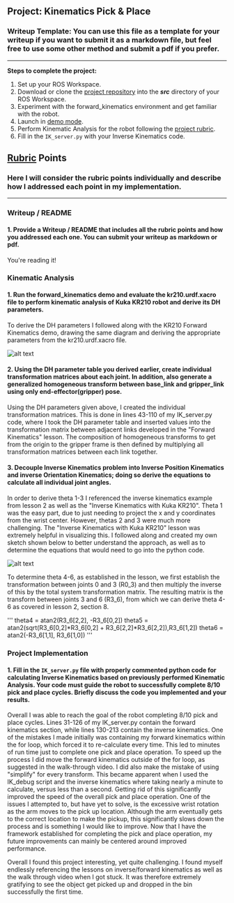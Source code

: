 ## Project: Kinematics Pick & Place
### Writeup Template: You can use this file as a template for your writeup if you want to submit it as a markdown file, but feel free to use some other method and submit a pdf if you prefer.

---


**Steps to complete the project:**  


1. Set up your ROS Workspace.
2. Download or clone the [project repository](https://github.com/udacity/RoboND-Kinematics-Project) into the ***src*** directory of your ROS Workspace.  
3. Experiment with the forward_kinematics environment and get familiar with the robot.
4. Launch in [demo mode](https://classroom.udacity.com/nanodegrees/nd209/parts/7b2fd2d7-e181-401e-977a-6158c77bf816/modules/8855de3f-2897-46c3-a805-628b5ecf045b/lessons/91d017b1-4493-4522-ad52-04a74a01094c/concepts/ae64bb91-e8c4-44c9-adbe-798e8f688193).
5. Perform Kinematic Analysis for the robot following the [project rubric](https://review.udacity.com/#!/rubrics/972/view).
6. Fill in the `IK_server.py` with your Inverse Kinematics code. 


[//]: # (Image References)

[image1]: ./derive_theta
[image2]: ./derive_theta

## [Rubric](https://review.udacity.com/#!/rubrics/972/view) Points
### Here I will consider the rubric points individually and describe how I addressed each point in my implementation.  

---
### Writeup / README

#### 1. Provide a Writeup / README that includes all the rubric points and how you addressed each one.  You can submit your writeup as markdown or pdf.  

You're reading it!

### Kinematic Analysis
#### 1. Run the forward_kinematics demo and evaluate the kr210.urdf.xacro file to perform kinematic analysis of Kuka KR210 robot and derive its DH parameters.

To derive the DH parameters I followed along with the KR210 Forward Kinematics demo, drawing the same diagram and deriving the appropriate parameters from the kr210.urdf.xacro file.

![alt text][image1]

#### 2. Using the DH parameter table you derived earlier, create individual transformation matrices about each joint. In addition, also generate a generalized homogeneous transform between base_link and gripper_link using only end-effector(gripper) pose.

Using the DH parameters given above, I created the individual transformation matrices.  This is done in lines 43-110 of my IK_server.py code, where I took the DH parameter table and inserted values into the transformation matrix between adjacent links developed in the "Forward Kinematics" lesson.  The composition of homogeneous transforms to get from the origin to the gripper frame is then defined by multiplying all transformation matrices between each link together.     


#### 3. Decouple Inverse Kinematics problem into Inverse Position Kinematics and inverse Orientation Kinematics; doing so derive the equations to calculate all individual joint angles.

In order to derive theta 1-3 I referenced the inverse kinematics example from lesson 2 as well as the "Inverse Kinematics with Kuka KR210".  Theta 1 was the easy part, due to just needing to project the x and y coordinates from the wrist center.  However, thetas 2 and 3 were much more challenging.  The "Inverse Kinematics with Kuka KR210" lesson was extremely helpful in visualizing this.  I followed along and created my own sketch shown below to better understand the approach, as well as to determine the equations that would need to go into the python code.  

![alt text][image2]

To determine theta 4-6, as established in the lesson, we first establish the transformation between joints 0 and 3 (R0_3) and then multiply the inverse of this by the total system transformation matrix.  The resulting matrix is the transform between joints 3 and 6 (R3_6), from which we can derive theta 4-6 as covered in lesson 2, section 8.

'''
 theta4 = atan2(R3_6[2,2], -R3_6[0,2])
 theta5 = atan2(sqrt(R3_6[0,2]*R3_6[0,2] + R3_6[2,2]*R3_6[2,2]),R3_6[1,2])
 theta6 = atan2(-R3_6[1,1], R3_6[1,0])
'''


### Project Implementation

#### 1. Fill in the `IK_server.py` file with properly commented python code for calculating Inverse Kinematics based on previously performed Kinematic Analysis. Your code must guide the robot to successfully complete 8/10 pick and place cycles. Briefly discuss the code you implemented and your results. 

Overall I was able to reach the goal of the robot completing 8/10 pick and place cycles.  Lines 31-126 of my IK_server.py contain the forward kinematics section, while lines 130-213 contain the inverse kinematics.  One of the mistakes I made initially was containing my forward kinematics within the for loop, which forced it to re-calculate every time.  This led to minutes of run time just to complete one pick and place operation.  To speed up the process I did move the forward kinematics outside of the for loop, as suggested in the walk-through video.  I did also make the mistake of using "simplify" for every transform.  This became apparent when I used the IK_debug script and the inverse kinematics where taking nearly a minute to calculate, versus less than a second.  Getting rid of this significantly improved the speed of the overall pick and place operation.  One of the issues I attempted to, but have yet to solve, is the excessive wrist rotation as the arm moves to the pick up location.  Although the arm eventually gets to the correct location to make the pickup, this significantly slows down the process and is something I would like to improve.  Now that I have the framework established for completing the pick and place operation, my future improvements can mainly be centered around improved performance. 

Overall I found this project interesting, yet quite challenging.  I found myself endlessly referencing the lessons on inverse/forward kinematics as well as the walk through video when I got stuck.  It was therefore extremely gratifying to see the object get picked up and dropped in the bin successfully the first time.     
